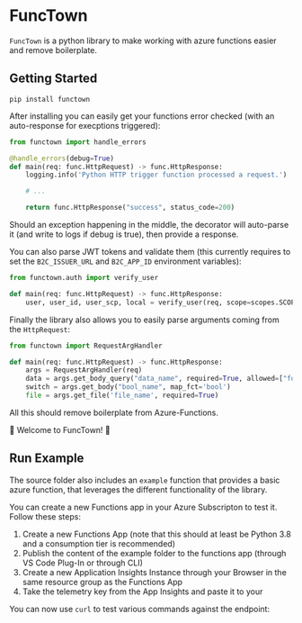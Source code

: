 # FuncTown

`FuncTown` is a python library to make working with azure functions easier and remove boilerplate.

## Getting Started

```
pip install functown
```

After installing you can easily get your functions error checked (with an auto-response for execptions triggered):

```python
from functown import handle_errors

@handle_errors(debug=True)
def main(req: func.HttpRequest) -> func.HttpResponse:
    logging.info('Python HTTP trigger function processed a request.')

    # ...

    return func.HttpResponse("success", status_code=200)
```

Should an exception happening in the middle, the decorator will auto-parse it (and write to logs if debug is true), then provide a response.

You can also parse JWT tokens and validate them (this currently requires to set the `B2C_ISSUER_URL` and `B2C_APP_ID` environment variables):

```python
from functown.auth import verify_user

def main(req: func.HttpRequest) -> func.HttpResponse:
    user, user_id, user_scp, local = verify_user(req, scope=scopes.SCOPE_WRITE)
```

Finally the library also allows you to easily parse arguments coming from the `HttpRequest`:

```python
from functown import RequestArgHandler

def main(req: func.HttpRequest) -> func.HttpResponse:
    args = RequestArgHandler(req)
    data = args.get_body_query("data_name", required=True, allowed=["foo", "bar"])
    switch = args.get_body("bool_name", map_fct='bool')
    file = args.get_file('file_name', required=True)
```

All this should remove boilerplate from Azure-Functions.

🎷 Welcome to FuncTown! 🎷

## Run Example

The source folder also includes an `example` function that provides a basic azure function,
that leverages the different functionality of the library.

You can create a new Functions app in your Azure Subscripton to test it. Follow these steps:

1. Create a new Functions App (note that this should at least be Python 3.8 and a consumption tier is recommended)
2. Publish the content of the example folder to the functions app (through VS Code Plug-In or through CLI)
3. Create a new Application Insights Instance through your Browser in the same resource group as the Functions App
4. Take the telemetry key from the App Insights and paste it to your

You can now use `curl` to test various commands against the endpoint:

